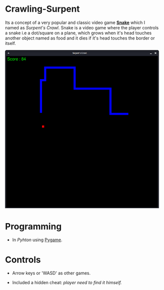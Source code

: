 # Crawling-Surpent

Its a concept of a very popular and classic video game [**Snake**](https://en.wikipedia.org/wiki/Snake_(video_game_genre)) which I named as *Surpent's Crawl*. Snake is a video game where the player controls a snake i.e a dot/square on a plane, which grows when it's head touches another object named as food and it dies if it's head touches the border or itself.

![Crawling-Surpent](snake.png)

# Programming

- In *Pyhton* using [Pygame](www.pygame.org).

# Controls

- Arrow keys or 'WASD' as other games.

- Included a hidden cheat: _player need to find it himself._